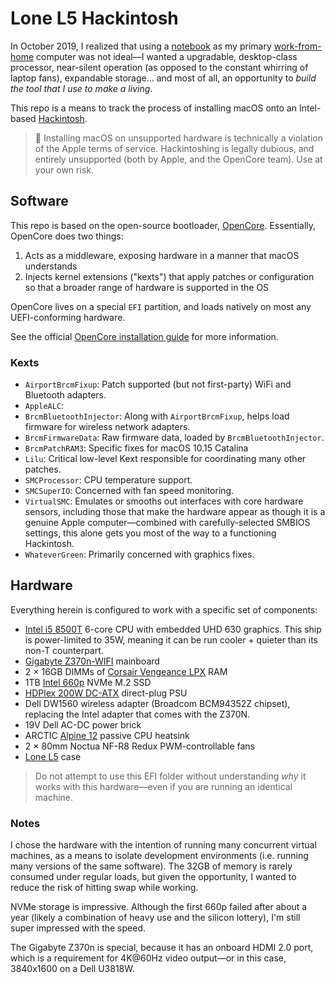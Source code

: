 # Lone L5 Hackintosh

In October 2019, I realized that using a [notebook](https://everymac.com/systems/apple/macbook_pro/specs/macbook-pro-core-i7-2.5-15-dual-graphics-mid-2015-retina-display-specs.html) as my primary [work-from-home](https://oof.studio) computer was not ideal—I wanted a upgradable, desktop-class processor, near-silent operation (as opposed to the constant whirring of laptop fans), expandable storage… and most of all, an opportunity to _build the tool that I use to make a living_.

This repo is a means to track the process of installing macOS onto an Intel-based [Hackintosh](https://en.wikipedia.org/wiki/Hackintosh).

> 🚨 Installing macOS on unsupported hardware is technically a violation of the Apple terms of service. Hackintoshing is legally dubious, and entirely unsupported (both by Apple, and the OpenCore team). Use at your own risk.

## Software

This repo is based on the open-source bootloader, [OpenCore](https://github.com/acidanthera/OpenCorePkg). Essentially, OpenCore does two things:

1. Acts as a middleware, exposing hardware in a manner that macOS understands
2. Injects kernel extensions ("kexts") that apply patches or configuration so that a broader range of hardware is supported in the OS

OpenCore lives on a special `EFI` partition, and loads natively on most any UEFI-conforming hardware.

See the official [OpenCore installation guide](https://dortania.github.io/OpenCore-Install-Guide/) for more information.

### Kexts

- `AirportBrcmFixup`: Patch supported (but not first-party) WiFi and Bluetooth adapters.
- `AppleALC`: 
- `BrcmBluetoothInjector`: Along with `AirportBrcmFixup`, helps load firmware for wireless network adapters.
- `BrcmFirmwareData`: Raw firmware data, loaded by `BrcmBluetoothInjector`.
- `BrcmPatchRAM3`: Specific fixes for macOS 10.15 Catalina
- `Lilu`: Critical low-level Kext responsible for coordinating many other patches.
- `SMCProcessor`: CPU temperature support.
- `SMCSuperIO`: Concerned with fan speed monitoring.
- `VirtualSMC`: Emulates or smooths out interfaces with core hardware sensors, including those that make the hardware appear as though it is a genuine Apple computer—combined with carefully-selected SMBIOS settings, this alone gets you most of the way to a functioning Hackintosh.
- `WhateverGreen`: Primarily concerned with graphics fixes.

## Hardware

Everything herein is configured to work with a specific set of components:

- [Intel i5 8500T](https://ark.intel.com/content/www/us/en/ark/products/129941/intel-core-i5-8500t-processor-9m-cache-up-to-3-50-ghz.html) 6-core CPU with embedded UHD 630 graphics. This ship is power-limited to 35W, meaning it can be run cooler + quieter than its non-T counterpart.
- [Gigabyte Z370n-WIFI](https://www.gigabyte.com/Motherboard/Z370N-WIFI-rev-10/support#support-dl-driver) mainboard
- 2 &times; 16GB DIMMs of [Corsair Vengeance LPX](https://www.corsair.com/us/en/Categories/Products/Memory/VENGEANCE-LPX/p/CMK32GX4M2D3600C18) RAM
- 1TB [Intel 660p](https://www.intel.com/content/www/us/en/products/memory-storage/solid-state-drives/consumer-ssds/6-series/ssd-660p-series/660p-series-1-tb-m-2-80mm-3d2.html) NVMe M.2 SSD
- [HDPlex 200W DC-ATX](https://hdplex.com/hdplex-200w-dc-atx-power-supply-16v-24v-wide-range-voltage-input.html) direct-plug PSU
- Dell DW1560 wireless adapter (Broadcom BCM94352Z chipset), replacing the Intel adapter that comes with the Z370N.
- 19V Dell AC-DC power brick
- ARCTIC [Alpine 12](https://www.arctic.ac/en/Alpine-12-Passive/ACALP00024A) passive CPU heatsink
- 2 &times; 80mm Noctua NF-R8 Redux PWM-controllable fans
- [Lone L5](https://loneindustries.com/products/5) case

> Do not attempt to use this EFI folder without understanding _why_ it works with this hardware—even if you are running an identical machine.

### Notes

I chose the hardware with the intention of running many concurrent virtual machines, as a means to isolate development environments (i.e. running many versions of the same software). The 32GB of memory is rarely consumed under regular loads, but given the opportunity, I wanted to reduce the risk of hitting swap while working.

NVMe storage is impressive. Although the first 660p failed after about a year (likely a combination of heavy use and the silicon lottery), I'm still super impressed with the speed.

The Gigabyte Z370n is special, because it has an onboard HDMI 2.0 port, which is a requirement for 4K@60Hz video output—or in this case, 3840x1600 on a Dell U3818W.